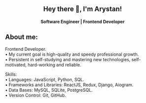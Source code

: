 <h2 align="center">Hey there 👋, I'm Arystan!
</h2>

<h4 align="center" >Software Engineer | Frontend Developer</h3>

<h2>About me:</h2>

Frontend Developer. <br>
• My current goal is high-quality and speedy professional growth. <br>
• Persistent in self-studying and mastering new technologies, self-motivated, hard-working and reliable. 

Skills: <br>
• Languages: JavaScript, Python, SQL. <br>
• Frameworks and Libraries: ReactJS, Redux, Django, Aiogram. <br>
• Data Bases: MySQL, SQLite, PostgreSQL. <br>
• Version Control: Git, GitHub. <br> 
